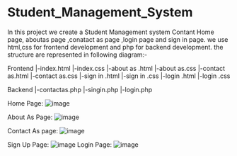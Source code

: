 # Student_Management_System
In this project we create a Student Management system Contant Home page,
aboutas page ,conatact as page ,login page and sign in page.
we use html,css for frontend development and php for backend development.
the structure are represented in following diagram:-




Frontend
|-index.html
|-index.css
|-about as .html
|-about as.css
|-contact as.html
|-contact as.css
|-sign in .html
|-sign in .css
|-login .html
|-login .css


Backend
|-contactas.php
|-singin.php
|-login.php

Home Page:
![image](https://github.com/user-attachments/assets/d466e25f-3a55-4cb0-83f7-e77805125aee)

About As Page:
![image](https://github.com/user-attachments/assets/c3a65b31-ecd1-4195-8fc3-9005b876ed16)

Contact As page:
![image](https://github.com/user-attachments/assets/1d6423e9-ace5-410b-9eea-2dfc29217364)

Sign Up Page:
![image](https://github.com/user-attachments/assets/efe7b0c7-0815-45fd-94c3-929bc8c37bd8)
Login Page:
![image](https://github.com/user-attachments/assets/b98af35e-1d6f-4620-b890-6d44e7a39866)








